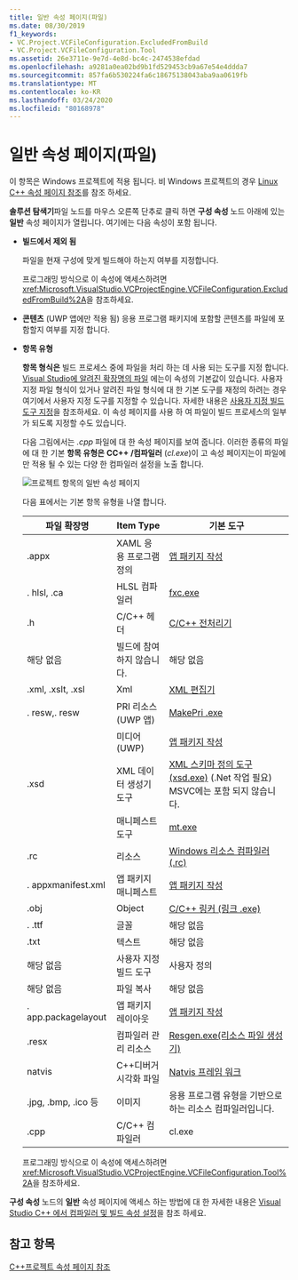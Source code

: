 ```yaml
---
title: 일반 속성 페이지(파일)
ms.date: 08/30/2019
f1_keywords:
- VC.Project.VCFileConfiguration.ExcludedFromBuild
- VC.Project.VCFileConfiguration.Tool
ms.assetid: 26e3711e-9e7d-4e8d-bc4c-2474538efdad
ms.openlocfilehash: a9281a0ea02bd9b1fd529453cb9a67e54e4ddda7
ms.sourcegitcommit: 857fa6b530224fa6c18675138043aba9aa0619fb
ms.translationtype: MT
ms.contentlocale: ko-KR
ms.lasthandoff: 03/24/2020
ms.locfileid: "80168978"
---
```

# <a name="general-property-page-file"></a>일반 속성 페이지(파일)

이 항목은 Windows 프로젝트에 적용 됩니다. 비 Windows 프로젝트의 경우 [Linux C++ 속성 페이지 참조](../../linux/prop-pages-linux.md)를 참조 하세요.

**솔루션 탐색기**파일 노드를 마우스 오른쪽 단추로 클릭 하면 **구성 속성** 노드 아래에 있는 **일반** 속성 페이지가 열립니다. 여기에는 다음 속성이 포함 됩니다.

- **빌드에서 제외 됨**

   파일을 현재 구성에 맞게 빌드해야 하는지 여부를 지정합니다.

   프로그래밍 방식으로 이 속성에 액세스하려면 <xref:Microsoft.VisualStudio.VCProjectEngine.VCFileConfiguration.ExcludedFromBuild%2A>을 참조하세요.

- **콘텐츠** (UWP 앱에만 적용 됨) 응용 프로그램 패키지에 포함할 콘텐츠를 파일에 포함할지 여부를 지정 합니다.

- **항목 유형**

   **항목 형식은** 빌드 프로세스 중에 파일을 처리 하는 데 사용 되는 도구를 지정 합니다. [Visual Studio에 알려진 확장명의 파일](/visualstudio/extensibility/visual-cpp-project-extensibility?view=vs-2019#project-items) 에는이 속성의 기본값이 있습니다. 사용자 지정 파일 형식이 있거나 알려진 파일 형식에 대 한 기본 도구를 재정의 하려는 경우 여기에서 사용자 지정 도구를 지정할 수 있습니다. 자세한 내용은 [사용자 지정 빌드 도구 지정](../specifying-custom-build-tools.md)을 참조하세요. 이 속성 페이지를 사용 하 여 파일이 빌드 프로세스의 일부가 되도록 지정할 수도 있습니다.

   다음 그림에서는 *.cpp* 파일에 대 한 속성 페이지를 보여 줍니다. 이러한 종류의 파일에 대 한 기본 **항목 유형은** **CC++ /컴파일러** (*cl.exe*)이 고 속성 페이지는이 파일에만 적용 될 수 있는 다양 한 컴파일러 설정을 노출 합니다.

   ![프로젝트 항목의 일반 속성 페이지](media/file-general-item-type.png "항목 유형 선택")

    다음 표에서는 기본 항목 유형을 나열 합니다.

    |파일 확장명|Item Type|기본 도구|
    |-|-|-|
    |.appx|XAML 응용 프로그램 정의|[앱 패키지 작성](/windows/win32/appxpkg/make-appx-package--makeappx-exe-)|
    |. hlsl, .ca|HLSL 컴파일러|[fxc.exe](/windows/win32/direct3dtools/fxc)|
    |.h|C/C++ 헤더|[C/C++ 전처리기](../../preprocessor/c-cpp-preprocessor-reference.md)|
    |해당 없음|빌드에 참여 하지 않습니다.|해당 없음|
    |.xml, .xslt, .xsl|Xml|[XML 편집기](/visualstudio/xml-tools/xml-editor)|
    |. resw,. resw|PRI 리소스 (UWP 앱)|[MakePri .exe](/windows/uwp/app-resources/compile-resources-manually-with-makepri)|
    ||미디어 (UWP)|[앱 패키지 작성](/windows/win32/appxpkg/make-appx-package--makeappx-exe-)|
    |.xsd|XML 데이터 생성기 도구|[XML 스키마 정의 도구 (xsd.exe)](/dotnet/standard/serialization/xml-schema-definition-tool-xsd-exe) (.Net 작업 필요) MSVC에는 포함 되지 않습니다.|
    ||매니페스트 도구|[mt.exe](/windows/win32/sbscs/mt-exe)|
    |.rc|리소스|[Windows 리소스 컴파일러 (.rc)](/windows/win32/menurc/resource-compiler)|
    |. appxmanifest.xml|앱 패키지 매니페스트|[앱 패키지 작성](/windows/win32/appxpkg/make-appx-package--makeappx-exe-)|
    |.obj|Object|[C/C++ 링커 (링크 .exe)](cl-invokes-the-linker.md)|
    |. .ttf|글꼴|해당 없음|
    |.txt|텍스트|해당 없음|
    |해당 없음|사용자 지정 빌드 도구|사용자 정의|
    |해당 없음|파일 복사|해당 없음|
    |. app.packagelayout|앱 패키지 레이아웃|[앱 패키지 작성](/windows/win32/appxpkg/make-appx-package--makeappx-exe-)|
    |.resx|컴파일러 관리 리소스|[Resgen.exe(리소스 파일 생성기)](/dotnet/framework/tools/resgen-exe-resource-file-generator)|
    |natvis|C++디버거 시각화 파일|[Natvis 프레임 워크](/visualstudio/debugger/create-custom-views-of-native-objects)|
    |.jpg, .bmp, .ico 등|이미지|응용 프로그램 유형을 기반으로 하는 리소스 컴파일러입니다.|
    |.cpp|C/C++ 컴파일러|cl.exe|

   프로그래밍 방식으로 이 속성에 액세스하려면 <xref:Microsoft.VisualStudio.VCProjectEngine.VCFileConfiguration.Tool%2A>을 참조하세요.

**구성 속성** 노드의 **일반** 속성 페이지에 액세스 하는 방법에 대 한 자세한 내용은 [Visual Studio C++ 에서 컴파일러 및 빌드 속성 설정](../working-with-project-properties.md)을 참조 하세요.

## <a name="see-also"></a>참고 항목

[C++프로젝트 속성 페이지 참조](property-pages-visual-cpp.md)

